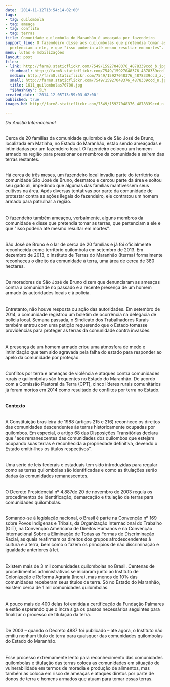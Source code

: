 ```yaml
---
date: '2014-11-12T13:54:14-02:00'
tags:
- tag: quilombola
- tag: ameaça
- tag: conflito
- tag: terras
title: Comunidade quilombola do Maranhão é ameaçada por fazendeiro
support_line: O fazendeiro disse aos quilombolas que pretendia tomar as terras, que
  pertenciam a ele, e que "isso poderia até mesmo resultar em mortes”.
menu: lutas e mobilizações
layout: post
files:
- link: http://farm8.staticflickr.com/7549/15927048376_4878339ccd_b.jpg
  thumbnail: http://farm8.staticflickr.com/7549/15927048376_4878339ccd_t.jpg
  medium: http://farm8.staticflickr.com/7549/15927048376_4878339ccd_z.jpg
  small: http://farm8.staticflickr.com/7549/15927048376_4878339ccd_n.jpg
  title: 1611_quilombolas70700.jpg
  "$$hashKey": 5LY
created_date: '2014-12-05T13:59:03-02:00'
published: true
images_hd: http://farm8.staticflickr.com/7549/15927048376_4878339ccd_n.jpg

---
```

<p><em>Da&nbsp;Anistia Internacional</em><br />
&nbsp;</p>

<p>Cerca de 20 fam&iacute;lias da comunidade quilombola de S&atilde;o Jos&eacute; de Bruno, localizada em Matinha, no Estado do Maranh&atilde;o, est&atilde;o sendo amea&ccedil;adas e intimidadas por um fazendeiro local. O fazendeiro colocou um homem armado na regi&atilde;o para pressionar os membros da comunidade a sa&iacute;rem das terras restantes.</p>

<p><br />
H&aacute; cerca de tr&ecirc;s meses, um fazendeiro local invadiu parte do territ&oacute;rio da comunidade S&atilde;o Jos&eacute; de Bruno, desmatou e cercou parte da &aacute;rea e soltou seu gado ali, impedindo que algumas das fam&iacute;lias mantivessem seus cultivos na &aacute;rea. Ap&oacute;s diversas tentativas por parte da comunidade de protestar contra as a&ccedil;&otilde;es ilegais do fazendeiro, ele contratou um homem armado para patrulhar a regi&atilde;o.<br />
<br />
<br />
O fazendeiro tamb&eacute;m amea&ccedil;ou, verbalmente, alguns membros da comunidade e disse que pretendia tomar as terras, que pertenciam a ele e que &quot;isso poderia at&eacute; mesmo resultar em mortes&rdquo;.<br />
<br />
<br />
S&atilde;o Jos&eacute; de Bruno &eacute; o lar de cerca de 20 fam&iacute;lias e j&aacute; foi oficialmente reconhecida como territ&oacute;rio quilombola em setembro de 2013. Em dezembro de 2013, o Instituto de Terras do Maranh&atilde;o (Iterma) formalmente reconheceu o direito da comunidade &agrave; terra, uma &aacute;rea de cerca de 380 hectares.<br />
<br />
<br />
Os moradores de S&atilde;o Jos&eacute; de Bruno dizem que denunciaram as amea&ccedil;as contra a comunidade no passado e a recente presen&ccedil;a de um homem armado &agrave;s autoridades locais e &agrave; pol&iacute;cia.<br />
<br />
<br />
Entretanto, n&atilde;o houve resposta ou a&ccedil;&atilde;o das autoridades. Em setembro de 2014, a comunidade registrou um boletim de ocorr&ecirc;ncia na delegacia de pol&iacute;cia local. Semana passada, o Sindicato dos Trabalhadores Rurais tamb&eacute;m entrou com uma peti&ccedil;&atilde;o requerendo que o Estado tomasse provid&ecirc;ncias para proteger as terras da comunidade contra invas&otilde;es.<br />
<br />
<br />
A presen&ccedil;a de um homem armado criou uma atmosfera de medo e intimida&ccedil;&atilde;o que tem sido agravada pela falha do estado para responder ao apelo da comunidade por prote&ccedil;&atilde;o.<br />
<br />
<br />
Conflitos por terra e amea&ccedil;as de viol&ecirc;ncia e ataques contra comunidades rurais e quilombolas s&atilde;o frequentes no Estado do Maranh&atilde;o. De acordo com a Comiss&atilde;o Pastoral da Terra (CPT), cinco l&iacute;deres rurais comunit&aacute;rios j&aacute; foram mortos em 2014 como resultado de conflitos por terra no Estado.<br />
<br />
<br />
<strong>Contexto</strong><br />
<br />
<br />
A Constitui&ccedil;&atilde;o brasileira de 1988 (artigos 215 e 216) reconhece os direitos das comunidades descendentes &agrave;s terras historicamente ocupadas por quilombos. Em especial, o artigo 68 das Disposi&ccedil;&otilde;es Transit&oacute;rias declara que &quot;aos remanescentes das comunidades dos quilombos que estejam ocupando suas terras &eacute; reconhecida a propriedade definitiva, devendo o Estado emitir-lhes os t&iacute;tulos respectivos&rdquo;.<br />
<br />
<br />
Uma s&eacute;rie de leis federais e estaduais tem sido introduzidas para regular como as terras quilombolas s&atilde;o identificadas e como as titula&ccedil;&otilde;es ser&atilde;o dadas &agrave;s comunidades remanescentes.<br />
<br />
<br />
O Decreto Presidencial n&ordm; 4.887de 20 de novembro de 2003 regula os procedimentos de identifica&ccedil;&atilde;o, demarca&ccedil;&atilde;o e titula&ccedil;&atilde;o de terras para comunidades quilombolas.<br />
&nbsp;</p>

<p>Somando-se &agrave; legisla&ccedil;&atilde;o nacional, o Brasil &eacute; parte na Conven&ccedil;&atilde;o n&ordm; 169 sobre Povos Ind&iacute;genas e Tribais, da Organiza&ccedil;&atilde;o Internacional do Trabalho (OIT), na Conven&ccedil;&atilde;o Americana de Direitos Humanos e na Conven&ccedil;&atilde;o Internacional Sobre a Elimina&ccedil;&atilde;o de Todas as Formas de Discrimina&ccedil;&atilde;o Racial, as quais reafirmam os direitos dos grupos afrodescendentes &agrave; cultura e &agrave; terra, bem como o fazem os princ&iacute;pios de n&atilde;o discrimina&ccedil;&atilde;o e igualdade anteriores &agrave; lei.<br />
<br />
<br />
Existem mais de 3 mil comunidades quilombolas no Brasil. Centenas de procedimentos administrativos se iniciaram junto ao Instituto de Coloniza&ccedil;&atilde;o e Reforma Agr&aacute;ria (Incra), mas menos de 10% das comunidades receberam seus t&iacute;tulos de terra. S&oacute; no Estado do Maranh&atilde;o, existem cerca de 1 mil comunidades quilombolas.<br />
<br />
<br />
A pouco mais de 400 delas foi emitida a certifica&ccedil;&atilde;o da Funda&ccedil;&atilde;o Palmares e est&atilde;o esperando que o Incra siga os passos necess&aacute;rios seguintes para finalizar o processo de titula&ccedil;&atilde;o da terra.<br />
<br />
<br />
De 2003 &ndash; quando o Decreto 4887 foi publicado &ndash; at&eacute; agora, o Instituto n&atilde;o emitiu nenhum t&iacute;tulo de terra para quaisquer das comunidades quilombolas do Estado do Maranh&atilde;o.<br />
<br />
<br />
Esse processo extremamente lento para reconhecimento das comunidades quilombolas e titula&ccedil;&atilde;o das terras coloca as comunidades em situa&ccedil;&atilde;o de vulnerabilidade em termos de moradia e produ&ccedil;&atilde;o de alimentos, mas tamb&eacute;m as coloca em risco de amea&ccedil;as e ataques diretos por parte de donos de terra e homens armados que atuam para tomar essas terras.</p>
